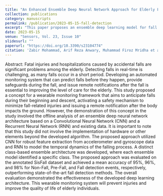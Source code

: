 ```yaml
---
title: "An Enhanced Ensemble Deep Neural Network Approach for Elderly Fall Detection System Based on Wearable Sensors"
collection: publications
category: manuscripts
permalink: /publication/2023-05-15-fall-detection
excerpt: "This paper proposes an ensemble deep learning model for fall detection using wearable sensors."
date: 2023-05-15
venue: "Sensors, Vol. 23, Issue 10"
slidesurl: ""
paperurl: "https://doi.org/10.3390/s23104774"
citation: 'Zabir Mohammad, Arif Reza Anwary, Muhammad Firoz Mridha et al. (2023). "An Enhanced Ensemble Deep Neural Network Approach for Elderly Fall Detection System Based on Wearable Sensors." <i>Sensors</i>.'
---
```


Abstract: Fatal injuries and hospitalizations caused by accidental falls are significant problems among the elderly. Detecting falls in real-time is challenging, as many falls occur in a short period. Developing an automated monitoring system that can predict falls before they happen, provide safeguards during the fall, and issue remote notifications after the fall is essential to improving the level of care for the elderly. This study proposed a concept for a wearable monitoring framework that aims to anticipate falls during their beginning and descent, activating a safety mechanism to minimize fall-related injuries and issuing a remote notification after the body impacts the ground. However, the demonstration of this concept in the study involved the offline analysis of an ensemble deep neural network architecture based on a Convolutional Neural Network (CNN) and a Recurrent Neural Network (RNN) and existing data. It is important to note that this study did not involve the implementation of hardware or other elements beyond the developed algorithm. The proposed approach utilized CNN for robust feature extraction from accelerometer and gyroscope data and RNN to model the temporal dynamics of the falling process. A distinct class-based ensemble architecture was developed, where each ensemble model identified a specific class. The proposed approach was evaluated on the annotated SisFall dataset and achieved a mean accuracy of 95%, 96%, and 98% for Non-Fall, Pre-Fall, and Fall detection events, respectively, outperforming state-of-the-art fall detection methods. The overall evaluation demonstrated the effectiveness of the developed deep learning architecture. This wearable monitoring system will prevent injuries and improve the quality of life of elderly individuals.
